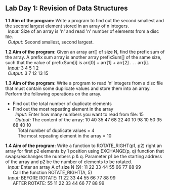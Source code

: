 ## Lab Day 1: Revision of Data Structures

**1.1 Aim of the program:** Write a program to find out the second smallest and the second largest element stored in an array of n integers.  
&nbsp; _Input:_ Size of an array is 'n' and read 'n' number of elements from a disc file.  
&nbsp; _Output:_ Second smallest, second largest.  
  
**1.2 Aim of the program:** Given an array arr[] of size N, find the prefix sum of the array. A prefix sum array is another array prefixSum[] of the same size, such that the value of prefixSum[i] is arr[0] + arr[1] + arr[2] . . . arr[i].  
&nbsp; _Input:_ 3 4 5 1 2  
&nbsp; _Output:_ 3 7 12 13 15  

**1.3 Aim of the program:** Write a program to read ‘n’ integers from a disc file that must contain some duplicate values and store them into an array. Perform the following operations on the array.  
- Find out the total number of duplicate elements
- Find out the most repeating element in the array  
&nbsp; _Input:_ Enter how many numbers you want to read from file: 15  
&nbsp; _Output:_ The content of the array: 10 40 35 47 68 22 40 10 98 10 50 35 68 40 10  
&nbsp; &nbsp; Total number of duplicate values = 4  
&nbsp; &nbsp; The most repeating element in the array = 10  

**1.4 Aim of the program:** Write a function to ROTATE_RIGHT(p1, p2) right an array for first p2 elements by 1 position using EXCHANGE(p, q) function that swaps/exchanges the numbers p &amp; q. Parameter p1 be the starting address of the array and p2 be the number of elements to be rotated.  
&nbsp; _Input:_ Enter an array A of size N (9): 11 22 33 44 55 66 77 88 99  
&nbsp; &nbsp; &nbsp; Call the function ROTATE_RIGHT(A, 5)  
&nbsp; _Input:_ BEFORE ROTATE: 11 22 33 44 55 66 77 88 99  
&nbsp; &nbsp; &nbsp; AFTER ROTATE: 55 11 22 33 44 66 77 88 99  

